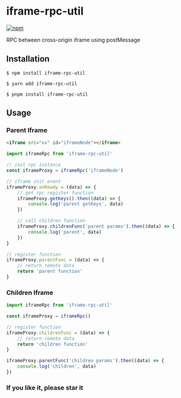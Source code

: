 # iframe-rpc-util

[![npm](https://img.shields.io/npm/v/iframe-rpc-util.svg)](https://www.npmjs.com/package/iframe-rpc-util)

RPC between cross-origin iframe using postMessage

## Installation


```shell
$ npm install iframe-rpc-util

$ yarn add iframe-rpc-util

$ pnpm install iframe-rpc-util
```

## Usage

### Parent Iframe

```html
<iframe src="xx" id="iframeNode"></iframe>
```

```js
import iframeRpc from 'iframe-rpc-util'

// init rpc instance
const iframeProxy = iframeRpc('iframeNode')

// iframe init event
iframeProxy.onReady = (data) => {
    // get rpc register function
    iframeProxy.getKeys().then((data) => {
        console.log('parent getKeys', data)
    })

    // call children function
    iframeProxy.childrenFunc('parent params').then((data) => {
        console.log('parent', data)
    })
}

// register function
iframeProxy.parentFunc = (data) => {
    // return remote data
    return 'parent function'
}
```


### Children Iframe

```js
import iframeRpc from 'iframe-rpc-util'

const iframeProxy = iframeRpc()

// register function
iframeProxy.childrenFunc = (data) => {
    // return remote data
    return 'children function'
}

iframeProxy.parentFunc('children params').then((data) => {
    console.log('children', data)
})
```


### If you like it, please star it
